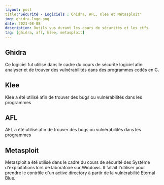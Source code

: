 ```yaml
---
layout: post
title:"Sécurité - Logiciels : Ghidra, AFL, Klee et Metasploit"
img: ghidra-logo.png
date: 2021-08-08
description: Outils vus durant les cours de sécurités et les ctfs
tag: [ghidra, afl, klee, metasploit]
---
```

## Ghidra

Ce logiciel fut utilisé dans le cadre du cours de sécurité logiciel afin analyser et de trouver des vulnérabilités dans des programmes codés en C.

## Klee

Klee a été utilisé afin de trouver des bugs ou vulnérabilités dans les programmes

## AFL

AFL a été utilisé afin de trouver des bugs ou vulnérabilités dans les programmes

## Metasploit

Metasploit a été utilisé  dans le cadre du cours de sécurité des Système d'exploitations lors de laboratoire sur Windows. Il fallait l'utiliser pour prendre le contrôle d'un active directory à partir de la vulnérabilité Eternal Blue.

